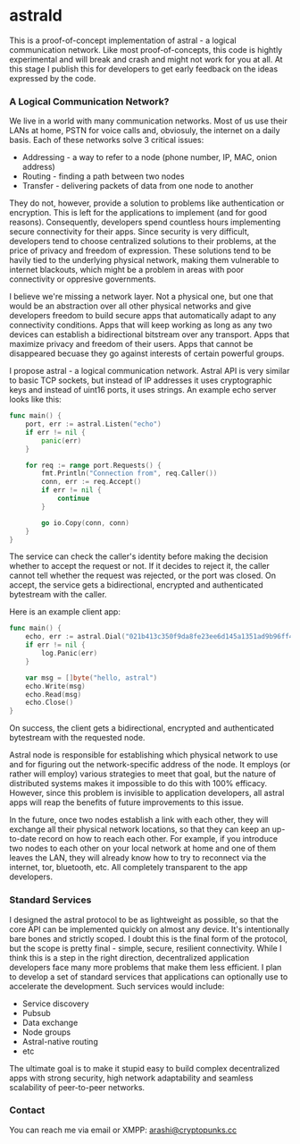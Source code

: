 astrald
=======

This is a proof-of-concept implementation of astral - a logical communication network. Like most proof-of-concepts,
this code is hightly experimental and will break and crash and might not work for you at all. At this stage I publish
this for developers to get early feedback on the ideas expressed by the code.

### A Logical Communication Network?

We live in a world with many communication networks. Most of us use their LANs at home, PSTN for voice calls and,
obviosuly, the internet on a daily basis. Each of these networks solve 3 critical issues:

* Addressing - a way to refer to a node (phone number, IP, MAC, onion address)
* Routing - finding a path between two nodes
* Transfer - delivering packets of data from one node to another

They do not, however, provide a solution to problems like authentication or encryption. This is left for the
applications to implement (and for good reasons). Consequently, developers spend countless hours implementing secure
connectivity for their apps. Since security is very difficult, developers tend to choose centralized solutions to their
problems, at the price of privacy and freedom of expression. These solutions tend to be havily tied to the underlying
physical network, making them vulnerable to internet blackouts, which might be a problem in areas with poor connectivity
or oppresive governments.

I believe we're missing a network layer. Not a physical one, but one that would be an abstraction over all other
physical networks and give developers freedom to build secure apps that automatically adapt to any connectivity
conditions. Apps that will keep working as long as any two devices can establish a bidirectional bitstream over any
transport. Apps that maximize privacy and freedom of their users. Apps that cannot be disappeared becuase they go
against interests of certain powerful groups.

I propose astral - a logical communication network. Astral API is very similar to basic TCP sockets, but instead of
IP addresses it uses cryptographic keys and instead of uint16 ports, it uses strings. An example echo server looks
like this:

```go
func main() {
    port, err := astral.Listen("echo")
    if err != nil {
        panic(err)
    }

	for req := range port.Requests() {
		fmt.Println("Connection from", req.Caller())
		conn, err := req.Accept()
		if err != nil {
			continue
		}

		go io.Copy(conn, conn)
	}
}
```

The service can check the caller's identity before making the decision whether to accept the request or not. If it
decides to reject it, the caller cannot tell whether the request was rejected, or the port was closed. On accept,
the service gets a bidirectional, encrypted and authenticated bytestream with the caller. 

Here is an example client app:

```go
func main() {
	echo, err := astral.Dial("021b413c350f9da8fe23ee6d145a1351ad9b96ff4acd46fdbe3e53a8b6400c331b", "echo")
	if err != nil {
		log.Panic(err)
	}

	var msg = []byte("hello, astral")
	echo.Write(msg)
	echo.Read(msg)
	echo.Close()
}
```

On success, the client gets a bidirectional, encrypted and authenticated bytestream with the requested node.

Astral node is responsible for establishing which physical network to use and for figuring out the network-specific
address of the node. It employs (or rather will employ) various strategies to meet that goal, but the nature of
distributed systems makes it impossible to do this with 100% efficacy. However, since this problem is invisible to
application developers, all astral apps will reap the benefits of future improvements to this issue.

In the future, once two nodes establish a link with each other, they will exchange all their physical network locations,
so that they can keep an up-to-date record on how to reach each other. For example, if you introduce two nodes to each
other on your local network at home and one of them leaves the LAN, they will already know how to try to reconnect via
the internet, tor, bluetooth, etc. All completely transparent to the app developers.

### Standard Services

I designed the astral protocol to be as lightweight as possible, so that the core API can be implemented quickly
on almost any device. It's intentionally bare bones and strictly scoped. I doubt this is the final form of the
protocol, but the scope is pretty final - simple, secure, resilient connectivity. While I think this is a step in the
right direction, decentralized application developers face many more problems that make them less efficient. I plan
to develop a set of standard services that applications can optionally use to accelerate the development. Such services
would include:

* Service discovery
* Pubsub
* Data exchange
* Node groups 
* Astral-native routing
* etc

The ultimate goal is to make it stupid easy to build complex decentralized apps with strong security, high network
adaptability and seamless scalability of peer-to-peer networks.

### Contact

You can reach me via email or XMPP: arashi@cryptopunks.cc